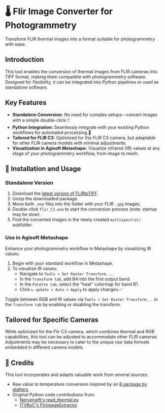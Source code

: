 # 🌡️ Flir Image Converter for Photogrammetry

Transform FLIR thermal images into a format suitable for photogrammetry with ease.

## Introduction

This tool enables the conversion of thermal images from FLIR cameras into TIFF format, making them compatible with photogrammetry software. Designed for flexibility, it can be integrated into Python pipelines or used as standalone software.

## Key Features

- **Standalone Conversion:** No need for complex setups—convert images with a simple double-click.🖱️
- **Python Integration:** Seamlessly integrate with your existing Python workflows for automated processing.🐍
- **Tailored for FLIR C3:** Optimized for the FLIR C3 camera, but adaptable for other FLIR camera models with minimal adjustments.
- **Visualization in Agisoft Metashape:** Visualize infrared (IR) values at any stage of your photogrammetry workflow, from image to mesh.

## 💾 Installation and Usage

### Standalone Version

1. Download the [latest version of FLIRtoTIFF](https://github.com/flol3622/FLIRjpegTOtiff/releases/tag/latest).
2. Unzip the downloaded package.
3. Move both `.exe` files into the folder with your FLIR `.jpg` images.
4. Double-click `flir_C3.exe` to start the conversion process (note: startup may be slow).
5. Find the converted images in the newly created `multispectral/` subfolder.

### Use in Agisoft Metashape

Enhance your photogrammetry workflow in Metashape by visualizing IR values:

1. Begin with your standard workflow in Metashape.
2. To visualize IR values:
   - Navigate to `Tools > Set Raster Transform...`.
   - In the `Transform tab`, add B4 into the first output band.
   - In the `Palette tab`, select the "heat" colormap for band B1.
   - Click `↻ update > Auto > Apply` to apply changes.✅

Toggle between RGB and IR values via `Tools > Set Raster Transform...` in the `Transform tab` by enabling or disabling the transform.

## Tailored for Specific Cameras

While optimized for the Flir C3 camera, which combines thermal and RGB capabilities, this tool can be adjusted to accommodate other FLIR cameras. Adjustments may be necessary to cater to the unique raw data formats embedded in different camera models.

## 🙏 Credits

This tool incorporates and adapts valuable work from several sources:
- Raw value to temperature conversion inspired by an [R package by gtatters](https://github.com/gtatters/Thermimage/blob/master/R/raw2temp.R).
- Original Python code contributions from:
  - [Nervengift's read_thermal.py](https://github.com/Nervengift/read_thermal.py)
  - [ITVRoC's FlirImageExtractor](https://github.com/ITVRoC/FlirImageExtractor)

